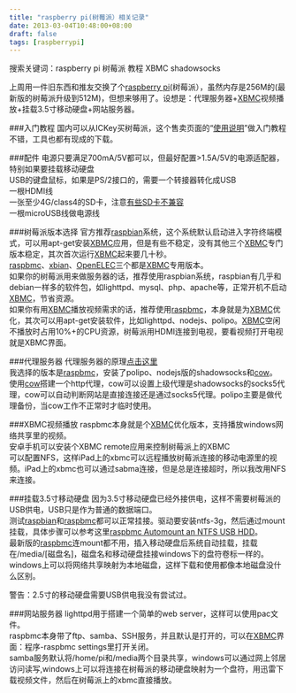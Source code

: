 ```yaml
---
title: "raspberry pi(树莓派）相关记录"
date: 2013-03-04T10:48:00+08:00
draft: false
tags: [raspberrypi]
---
```


搜索关键词：raspberry pi 树莓派 教程 XBMC shadowsocks

上周用一件旧东西和推友交换了个[raspberry pi][raspberrypi_url](树莓派），虽然内存是256M的(最新版的树莓派升级到512M)，但想来够用了。设想是：代理服务器+[XBMC][xbmc_url]视频播放+挂载3.5寸移动硬盘+网站服务器。

<!--more-->

###入门教程
国内可以从ICKey买树莓派，这个售卖页面的“[使用说明][ickey_url]”做入门教程不错，工具也都有现成的下载。

###配件
电源只要满足700mA/5V都可以，但最好配置>1.5A/5V的电源适配器，特别如果要挂载移动硬盘  
USB的键盘鼠标，如果是PS/2接口的，需要一个转接器转化成USB  
一根HDMI线  
一张至少4G/class4的SD卡，注意[有些SD卡不兼容](http://elinux.org/RPi_SD_cards)  
一根microUSB线做电源线  

###树莓派版本选择
官方推荐[raspbian][raspbian_url]系统，这个系统默认启动进入字符终端模式，可以用apt-get安装[XBMC][xbmc_url]应用，但是有些不稳定，没有其他三个[XBMC][xbmc_url]专门版本稳定，其次首次运行[XBMC][xbmc_url]起来要几十秒。  
[raspbmc][raspbmc_url]、[xbian][xbian_url]、[OpenELEC][OpenELEC_url]三个都是[XBMC][xbmc_url]专用版本。  
如果你的树莓派用来做服务器的话，推荐使用raspbian系统，raspbian有几乎和debian一样多的软件包，如lighttpd、mysql、php、apache等，正常开机不启动[XBMC][xbmc_url]，节省资源。  
如果你有用[XBMC][xbmc_url]播放视频需求的话，推荐使用[raspbmc][raspbmc_url]，本身就是为[XBMC][xbmc_url]优化，其次可以用apt-get安装软件，比如lighttpd、nodejs、polipo。[XBMC][xbmc_url]空闲不播放时占用10%+的CPU资源，树莓派用HDMI连接到电视，要看视频打开电视就是XBMC界面。 

###代理服务器
代理服务器的原理[点击这里][proxy_url]  
我选择的版本是[raspbmc][raspbmc_url]，安装了polipo、nodejs版的shadowsocks和[cow](https://github.com/cyfdecyf/cow)。  
使用[cow](https://github.com/cyfdecyf/cow)搭建一个http代理，cow可以设置上级代理是shadowsocks的socks5代理，cow可以自动判断网站是直接连接还是通过socks5代理。polipo主要是做代理备份，当cow工作不正常时才临时使用。  

###XBMC视频播放
raspbmc本身就是个[XBMC][xbmc_url]优化版本，支持播放windows网络共享里的视频。  
安卓手机可以安装个XBMC remote应用来控制树莓派上的XBMC  
可以配置NFS，这样iPad上的xbmc可以远程播放树莓派连接的移动电源里的视频。iPad上的xbmc也可以通过sabma连接，但是总是连接超时，所以我改用NFS来连接。

###挂载3.5寸移动硬盘
因为3.5寸移动硬盘已经外接供电，这样不需要树莓派的USB供电，USB只是作为普通的数据端口。  
测试[raspbian][raspbian_url]和[raspbmc][raspbmc_url]都可以正常挂接。驱动要安装ntfs-3g，然后通过mount挂载，具体步骤可以参考这里[raspbmc Automount an NTFS USB HDD][ntfs_url]。  
最新版的[raspbmc][raspbmc_url]连mount都不用，插入移动硬盘后系统自动挂载，挂载在/media/[磁盘名]，磁盘名和移动硬盘挂接windows下的盘符卷标一样的。windows上可以将网络共享映射为本地磁盘，这样下载和使用都像本地磁盘没什么区别。

警告：2.5寸的移动硬盘需要USB供电我没有尝试过。

###网站服务器
lighttpd用于搭建一个简单的web server，这样可以使用pac文件。  
raspbmc本身带了ftp、samba、SSH服务，并且默认是打开的，可以在[XBMC][xbmc_url]界面：程序-raspbmc settings里打开关闭。  
samba服务默认将/home/pi和/media两个目录共享，windows可以通过网上邻居访问读写,windows上可以将连接在树莓派的移动硬盘映射为一个盘符，用迅雷下载视频文件，然后在树莓派上的xbmc直接播放。  

[ickey_url]:http://www.ickey.cn/raspberrypi.php
[proxy_url]:/blog/2013/03/02/raspberry-pi-proxy/
[OpenELEC_url]:http://openelec.tv/get-openelec/download/viewcategory/10-raspberry-pi-builds
[raspberrypi_url]:http://www.raspberrypi.org/
[raspbmc_url]:http://www.raspbmc.com/download/
[xbian_url]:http://xbian.org/
[raspbian_url]:http://www.raspbian.org/
[xbmc_url]:http://xbmc.org/
[ntfs_url]:http://www.ficklelife.com/index.php?id=2
[privoxy_url]:www.privoxy.org/